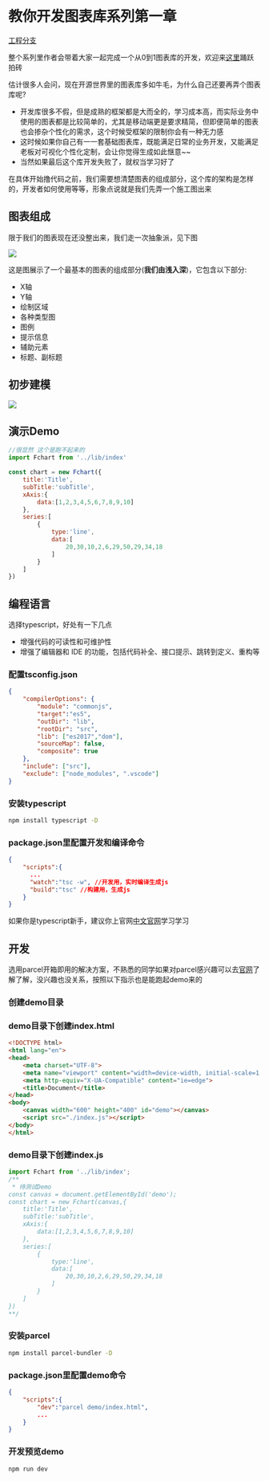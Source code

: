 

# 教你开发图表库系列第一章

[工程分支](https://github.com/sheweichun/fchart/blob/Chapter_One/dev_doc/Chapter_One.md)

整个系列里作者会带着大家一起完成一个从0到1图表库的开发，欢迎来[这里](https://github.com/sheweichun/fchart)踊跃拍砖

估计很多人会问，现在开源世界里的图表库多如牛毛，为什么自己还要再弄个图表库呢?
* 开发库很多不假，但是成熟的框架都是大而全的，学习成本高，而实际业务中使用的图表都是比较简单的，尤其是移动端更是要求精简，但即便简单的图表也会掺杂个性化的需求，这个时候受框架的限制你会有一种无力感
* 这时候如果你自己有一一套基础图表库，既能满足日常的业务开发，又能满足老板对可视化个性化定制，会让你觉得生成如此惬意~~
* 当然如果最后这个库开发失败了，就权当学习好了


在具体开始撸代码之前，我们需要想清楚图表的组成部分，这个库的架构是怎样的，开发者如何使用等等，形象点说就是我们先弄一个施工图出来


## 图表组成

限于我们的图表现在还没整出来，我们走一次抽象派，见下图

![](https://img.alicdn.com/tfs/TB1O4K0QmzqK1RjSZFLXXcn2XXa-934-426.png)

这是图展示了一个最基本的图表的组成部分(**我们由浅入深**)，它包含以下部分:

* X轴
* Y轴
* 绘制区域
* 各种类型图
* 图例
* 提示信息
* 辅助元素
* 标题、副标题


## 初步建模


![](https://img.alicdn.com/tfs/TB1L5xKQAvoK1RjSZFwXXciCFXa-1768-904.png)


## 演示Demo

```javascript
//很显然 这个是跑不起来的
import Fchart from '../lib/index'

const chart = new Fchart({
    title:'Title',
    subTitle:'subTitle',
    xAxis:{
        data:[1,2,3,4,5,6,7,8,9,10]
    },
    series:[
        {
            type:'line',
            data:[
                20,30,10,2,6,29,50,29,34,18
            ]
        }
    ]
})

```
## 编程语言

选择typescript，好处有一下几点
* 增强代码的可读性和可维护性
* 增强了编辑器和 IDE 的功能，包括代码补全、接口提示、跳转到定义、重构等



### 配置tsconfig.json
```json
{
	"compilerOptions": {
		"module": "commonjs",
		"target":"es5",
		"outDir": "lib",
		"rootDir": "src",
		"lib": ["es2017","dom"],
		"sourceMap": false,
		"composite": true
	},
	"include": ["src"],
	"exclude": ["node_modules", ".vscode"]
}
```

### 安装typescript
```bash
npm install typescript -D
```

### package.json里配置开发和编译命令
```json
{
    "scripts":{
      ...
      "watch":"tsc -w", //开发用，实时编译生成js
      "build":"tsc" //构建用，生成js
    }
}
```

如果你是typescript新手，建议你上官网[中文官网](https://www.tslang.cn/)学习学习

## 开发

选用parcel开箱即用的解决方案，不熟悉的同学如果对parcel感兴趣可以去[官网](https://parceljs.org)了解了解，没兴趣也没关系，按照以下指示也是能跑起demo来的



### 创建demo目录

### demo目录下创建index.html

```html
<!DOCTYPE html>
<html lang="en">
<head>
    <meta charset="UTF-8">
    <meta name="viewport" content="width=device-width, initial-scale=1.0">
    <meta http-equiv="X-UA-Compatible" content="ie=edge">
    <title>Document</title>
</head>
<body>
    <canvas width="600" height="400" id="demo"></canvas>
    <script src="./index.js"></script>
</body>
</html>
```

### demo目录下创建index.js


```javascript
import Fchart from '../lib/index';
/** 
 * 待测试Demo
const canvas = document.getElementById('demo');
const chart = new Fchart(canvas,{
    title:'Title',
    subTitle:'subTitle',
    xAxis:{
        data:[1,2,3,4,5,6,7,8,9,10]
    },
    series:[
        {
            type:'line',
            data:[
                20,30,10,2,6,29,50,29,34,18
            ]
        }
    ]
})
**/
```
### 安装parcel
```bash
npm install parcel-bundler -D
```

### package.json里配置demo命令
```json
{
    "scripts":{
        "dev":"parcel demo/index.html",
        ...
    }
}
```

### 开发预览demo

```bash
npm run dev
```




> 


